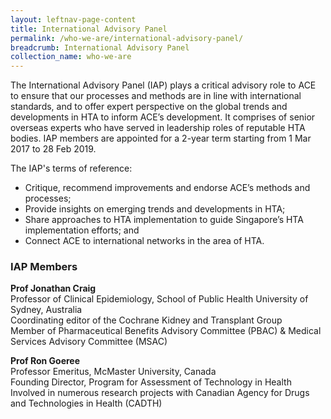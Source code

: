 ```yaml
---
layout: leftnav-page-content
title: International Advisory Panel
permalink: /who-we-are/international-advisory-panel/
breadcrumb: International Advisory Panel
collection_name: who-we-are
---
```


The International Advisory Panel (IAP) plays a critical advisory role to ACE to ensure that our processes and methods are in line with international standards, and to offer expert perspective on the global trends and developments in HTA to inform ACE’s development. It comprises of senior overseas experts who have served in leadership roles of reputable HTA bodies. IAP members are appointed for a 2-year term starting from 1 Mar 2017 to 28 Feb 2019.

The IAP's terms of reference:

* Critique, recommend improvements and endorse ACE’s methods and processes;
* Provide insights on emerging trends and developments in HTA;
* Share approaches to HTA implementation to guide Singapore’s HTA implementation efforts; and
* Connect ACE to international networks in the area of HTA.

### **IAP Members**

**Prof Jonathan Craig**<br>
Professor of Clinical Epidemiology, School of Public Health University of Sydney, Australia <br>
Coordinating editor of the Cochrane Kidney and Transplant Group <br>
Member of Pharmaceutical Benefits Advisory Committee (PBAC) & Medical Services Advisory Committee (MSAC)

**Prof Ron Goeree**<br>
Professor Emeritus, McMaster University, Canada<br> 
Founding Director, Program for Assessment of Technology in Health <br>
Involved in numerous research projects with Canadian Agency for Drugs and Technologies in Health (CADTH)